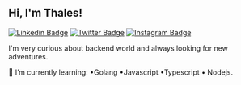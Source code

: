 ## Hi, I'm Thales!

[![Linkedin Badge](https://img.shields.io/badge/-LinkedIn-blue?style=flat-square&logo=Linkedin&logoColor=white&link=https://www.linkedin.com/in/thales-nascimento/)](https://www.linkedin.com/in/thales-nascimento/)
[![Twitter Badge](https://img.shields.io/badge/-Twitter-1ca0f1?style=flat-square&labelColor=1ca0f1&logo=twitter&logoColor=white&link=https://twitter.com/thalessn)](https://twitter.com/thalessn)
[![Instagram Badge](https://img.shields.io/badge/-Instagram-DF0174?style=flat-square&labelColor=DF0174&logo=instagram&logoColor=white&link=https://www.instagram.com/snthales/)](http://www.instagram.com/snthales/)

I'm very curious about backend world and always looking for new adventures.

🌱 I’m currently learning: •Golang •Javascript •Typescript • Nodejs.
